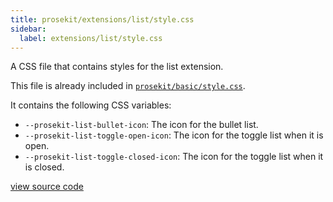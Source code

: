 ```yaml
---
title: prosekit/extensions/list/style.css
sidebar:
  label: extensions/list/style.css
---
```


A CSS file that contains styles for the list extension.

This file is already included in [`prosekit/basic/style.css`](/references/basic/stylecss/).

It contains the following CSS variables:

- `--prosekit-list-bullet-icon`: The icon for the bullet list.
- `--prosekit-list-toggle-open-icon`: The icon for the toggle list when it is
  open.
- `--prosekit-list-toggle-closed-icon`: The icon for the toggle list when it
  is closed.

[view source code](https://unpkg.com/prosekit/extensions/list/style.css)

